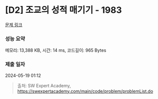 # [D2] 조교의 성적 매기기 - 1983 

[문제 링크](https://swexpertacademy.com/main/code/problem/problemDetail.do?contestProbId=AV5PwGK6AcIDFAUq) 

### 성능 요약

메모리: 13,388 KB, 시간: 14 ms, 코드길이: 965 Bytes

### 제출 일자

2024-05-19 01:12



> 출처: SW Expert Academy, https://swexpertacademy.com/main/code/problem/problemList.do